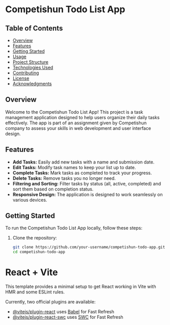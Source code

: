# Competishun Todo List App

## Table of Contents

- [Overview](#overview)
- [Features](#features)
- [Getting Started](#getting-started)
- [Usage](#usage)
- [Project Structure](#project-structure)
- [Technologies Used](#technologies-used)
- [Contributing](#contributing)
- [License](#license)
- [Acknowledgments](#acknowledgments)

## Overview

Welcome to the Competishun Todo List App! This project is a task management application designed to help users organize their daily tasks effectively. The app is part of an assignment given by Competishun company to assess your skills in web development and user interface design.

## Features

- **Add Tasks:** Easily add new tasks with a name and submission date.
- **Edit Tasks:** Modify task names to keep your list up to date.
- **Complete Tasks:** Mark tasks as completed to track your progress.
- **Delete Tasks:** Remove tasks you no longer need.
- **Filtering and Sorting:** Filter tasks by status (all, active, completed) and sort them based on completion status.
- **Responsive Design:** The application is designed to work seamlessly on various devices.

## Getting Started

To run the Competishun Todo List App locally, follow these steps:

1. Clone the repository:

   ```bash
   git clone https://github.com/your-username/competishun-todo-app.git
   cd competishun-todo-app


# React + Vite
This template provides a minimal setup to get React working in Vite with HMR and some ESLint rules.

Currently, two official plugins are available:

- [@vitejs/plugin-react](https://github.com/vitejs/vite-plugin-react/blob/main/packages/plugin-react/README.md) uses [Babel](https://babeljs.io/) for Fast Refresh
- [@vitejs/plugin-react-swc](https://github.com/vitejs/vite-plugin-react-swc) uses [SWC](https://swc.rs/) for Fast Refresh

